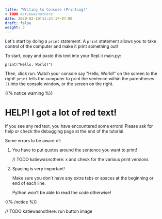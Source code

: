 ```yaml
---
title: "Writing to Console (Printing)"
# TODO katiewasnothere
date: 2020-02-10T13:24:17-07:00
draft: false
weight: 3
---
```


Let's start by doing a `print` statement. A `print` statement allows you to take control of the computer and make it print something out! 

To start, copy and paste this text into your Repl.it main.py:

```
print("Hello, World!")
```

Then, click run. Watch your console say "Hello, World!" on the screen to the right! `print` tells the computer to print the sentence within the parentheses `()` into the console window, or the screen on the right. 

{{% notice warning %}}
# HELP! I got a lot of red text!

If you see any red text, you have encountered some errors! Please ask for help or check the debugging page at the end of the tutorial. 

Some errors to be aware of:

1. You have to put quotes around the sentence you want to print!
    
    // TODO katiewasnothere: x and check for the various print versions

2. Spacing is very important! 

    Make sure you don't have any extra tabs or spaces at the beginning or end of each line. 

    Python won't be able to read the code otherwise! 

{{% /notice %}}

// TODO katiewasnothere: run button image